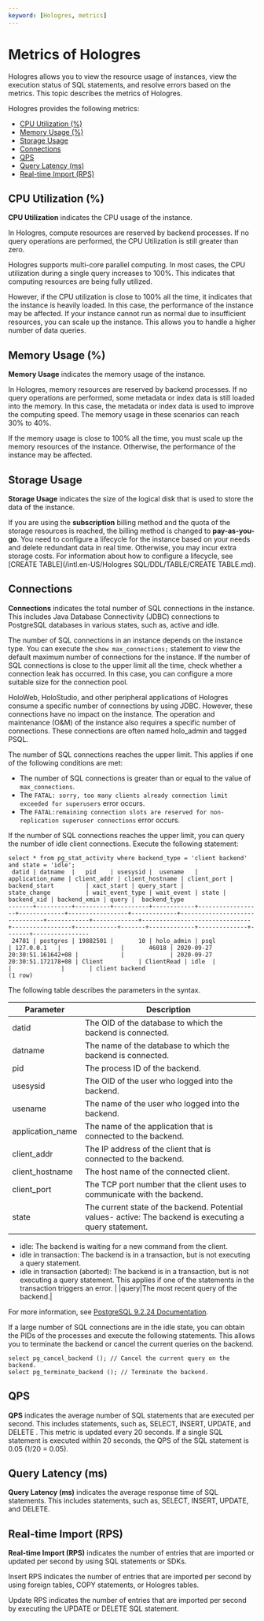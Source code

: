 ```yaml
---
keyword: [Hologres, metrics]
---
```


# Metrics of Hologres

Hologres allows you to view the resource usage of instances, view the execution status of SQL statements, and resolve errors based on the metrics. This topic describes the metrics of Hologres.

Hologres provides the following metrics:

-   [CPU Utilization \(%\)](#section_i9a_t9b_jvs)
-   [Memory Usage \(%\)](#section_nql_nm4_nzz)
-   [Storage Usage](#section_qsi_n05_rgr)
-   [Connections](#section_qbs_kr4_jhf)
-   [QPS](#section_4d4_8y3_c1s)
-   [Query Latency \(ms\)](#section_8um_xe1_ddb)
-   [Real-time Import \(RPS\)](#section_y7x_930_cre)

## CPU Utilization \(%\)

**CPU Utilization** indicates the CPU usage of the instance.

In Hologres, compute resources are reserved by backend processes. If no query operations are performed, the CPU Utilization is still greater than zero.

Hologres supports multi-core parallel computing. In most cases, the CPU utilization during a single query increases to 100%. This indicates that computing resources are being fully utilized.

However, if the CPU utilization is close to 100% all the time, it indicates that the instance is heavily loaded. In this case, the performance of the instance may be affected. If your instance cannot run as normal due to insufficient resources, you can scale up the instance. This allows you to handle a higher number of data queries.

## Memory Usage \(%\)

**Memory Usage** indicates the memory usage of the instance.

In Hologres, memory resources are reserved by backend processes. If no query operations are performed, some metadata or index data is still loaded into the memory. In this case, the metadata or index data is used to improve the computing speed. The memory usage in these scenarios can reach 30% to 40%.

If the memory usage is close to 100% all the time, you must scale up the memory resources of the instance. Otherwise, the performance of the instance may be affected.

## Storage Usage

**Storage Usage** indicates the size of the logical disk that is used to store the data of the instance.

If you are using the **subscription** billing method and the quota of the storage resources is reached, the billing method is changed to **pay-as-you-go**. You need to configure a lifecycle for the instance based on your needs and delete redundant data in real time. Otherwise, you may incur extra storage costs. For information about how to configure a lifecycle, see [CREATE TABLE](/intl.en-US/Hologres SQL/DDL/TABLE/CREATE TABLE.md).

## Connections

**Connections** indicates the total number of SQL connections in the instance. This includes Java Database Connectivity \(JDBC\) connections to PostgreSQL databases in various states, such as, active and idle.

The number of SQL connections in an instance depends on the instance type. You can execute the `show max_connections;` statement to view the default maximum number of connections for the instance. If the number of SQL connections is close to the upper limit all the time, check whether a connection leak has occurred. In this case, you can configure a more suitable size for the connection pool.

HoloWeb, HoloStudio, and other peripheral applications of Hologres consume a specific number of connections by using JDBC. However, these connections have no impact on the instance. The operation and maintenance \(O&M\) of the instance also requires a specific number of connections. These connections are often named holo\_admin and tagged PSQL.

The number of SQL connections reaches the upper limit. This applies if one of the following conditions are met:

-   The number of SQL connections is greater than or equal to the value of `max_connections`.
-   The `FATAL: sorry, too many clients already connection limit exceeded for superusers` error occurs.
-   The `FATAL:remaining connection slots are reserved for non-replication superuser connections` error occurs.

If the number of SQL connections reaches the upper limit, you can query the number of idle client connections. Execute the following statement:

```
select * from pg_stat_activity where backend_type = 'client backend' and state = 'idle';
 datid | datname  |   pid    | usesysid |  usename   | application_name | client_addr | client_hostname | client_port |         backend_start         | xact_start | query_start |         state_change          | wait_event_type | wait_event | state | backend_xid | backend_xmin | query |  backend_type
-------+----------+----------+----------+------------+------------------+-------------+-----------------+-------------+-------------------------------+------------+-------------+-------------------------------+-----------------+------------+-------+-------------+--------------+-------+----------------
 24781 | postgres | 19882501 |       10 | holo_admin | psql             | 127.0.0.1   |                 |       46018 | 2020-09-27 20:30:51.161642+08 |            |             | 2020-09-27 20:30:51.172178+08 | Client          | ClientRead | idle  |             |              |       | client backend
(1 row)
```

The following table describes the parameters in the syntax.

|Parameter|Description|
|---------|-----------|
|datid|The OID of the database to which the backend is connected.|
|datname|The name of the database to which the backend is connected.|
|pid|The process ID of the backend.|
|usesysid|The OID of the user who logged into the backend.|
|usename|The name of the user who logged into the backend.|
|application\_name|The name of the application that is connected to the backend.|
|client\_addr|The IP address of the client that is connected to the backend.|
|client\_hostname|The host name of the connected client.|
|client\_port|The TCP port number that the client uses to communicate with the backend.|
|state|The current state of the backend. Potential values-   active: The backend is executing a query statement.
-   idle: The backend is waiting for a new command from the client.
-   idle in transaction: The backend is in a transaction, but is not executing a query statement.
-   idle in transaction \(aborted\): The backend is in a transaction, but is not executing a query statement. This applies if one of the statements in the transaction triggers an error. |
|query|The most recent query of the backend.|

For more information, see [PostgreSQL 9.2.24 Documentation](https://www.postgresql.org/docs/11/monitoring-stats.html#PG-STAT-ACTIVITY-VIEW).

If a large number of SQL connections are in the idle state, you can obtain the PIDs of the processes and execute the following statements. This allows you to terminate the backend or cancel the current queries on the backend.

```
select pg_cancel_backend (); // Cancel the current query on the backend.
select pg_terminate_backend (); // Terminate the backend.
```

## QPS

**QPS** indicates the average number of SQL statements that are executed per second. This includes statements, such as, SELECT, INSERT, UPDATE, and DELETE . This metric is updated every 20 seconds. If a single SQL statement is executed within 20 seconds, the QPS of the SQL statement is 0.05 \(1/20 = 0.05\).

## Query Latency \(ms\)

**Query Latency \(ms\)** indicates the average response time of SQL statements. This includes statements, such as, SELECT, INSERT, UPDATE, and DELETE.

## Real-time Import \(RPS\)

**Real-time Import \(RPS\)** indicates the number of entries that are imported or updated per second by using SQL statements or SDKs.

Insert RPS indicates the number of entries that are imported per second by using foreign tables, COPY statements, or Hologres tables.

Update RPS indicates the number of entries that are imported per second by executing the UPDATE or DELETE SQL statement.


